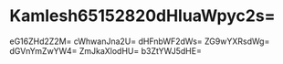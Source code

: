 # Kamlesh65152820dHluaWpyc2s=
eG16ZHd2Z2M=
cWhwanJna2U=
dHFnbWF2dWs=
ZG9wYXRsdWg=
dGVnYmZwYW4=
ZmJkaXlodHU=
b3ZtYWJ5dHE=

